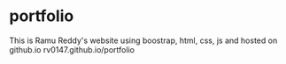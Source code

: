 # portfolio
This is Ramu Reddy's website using boostrap, html, css, js and hosted on github.io
rv0147.github.io/portfolio
